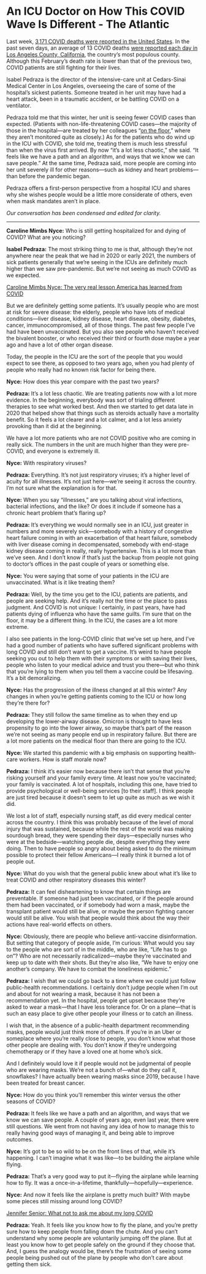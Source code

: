 # An ICU Doctor on How This COVID Wave Is Different - The Atlantic
Last week, [3,171 COVID deaths were reported in the United States](https://covid.cdc.gov/covid-data-tracker/#trends_weeklydeaths_select_00). In the past seven days, an average of 13 COVID deaths [were reported each day in Los Angeles County, California](https://www.latimes.com/projects/california-coronavirus-cases-tracking-outbreak/los-angeles-county/), the country’s most populous county. Although this February’s death rate is lower than that of the previous two, COVID patients are still fighting for their lives.

Isabel Pedraza is the director of the intensive-care unit at Cedars-Sinai Medical Center in Los Angeles, overseeing the care of some of the hospital’s sickest patients. Someone treated in her unit may have had a heart attack, been in a traumatic accident, or be battling COVID on a ventilator.

Pedraza told me that this winter, her unit is seeing fewer COVID cases than expected. (Patients with non-life-threatening COVID cases—the majority of those in the hospital—are treated by her colleagues “[on the floor](https://www.verywellhealth.com/hospital-floors-and-units-3156895),” where they aren’t monitored quite as closely.) As for the patients who do wind up in the ICU with COVID, she told me, treating them is much less stressful than when the virus first arrived. By now “it’s a lot less chaotic,” she said. “It feels like we have a path and an algorithm, and ways that we know we can save people.” At the same time, Pedraza said, more people are coming into her unit severely ill for other reasons—such as kidney and heart problems—than before the pandemic began.

Pedraza offers a first-person perspective from a hospital ICU and shares why she wishes people would be a little more considerate of others, even when mask mandates aren’t in place.

_Our conversation has been condensed and edited for clarity._

* * *

**Caroline Mimbs Nyce:** Who is still getting hospitalized for and dying of COVID? What are you noticing?

**Isabel Pedraza:** The most striking thing to me is that, although they’re not anywhere near the peak that we had in 2020 or early 2021, the numbers of sick patients generally that we’re seeing in the ICUs are definitely much higher than we saw pre-pandemic. But we’re not seeing as much COVID as we expected.

[Caroline Mimbs Nyce: The very real lesson America has learned from COVID](https://www.theatlantic.com/ideas/archive/2022/10/covid-public-health-infectious-disease-lessons/671746/)

But we are definitely getting some patients. It’s usually people who are most at risk for severe disease: the elderly, people who have lots of medical conditions—liver disease, kidney disease, heart disease, obesity, diabetes, cancer, immunocompromised, all of those things. The past few people I’ve had have been unvaccinated. But you also see people who haven’t received the bivalent booster, or who received their third or fourth dose maybe a year ago and have a lot of other organ disease.

Today, the people in the ICU are the sort of the people that you would expect to see there, as opposed to two years ago, when you had plenty of people who really had no known risk factor for being there.

**Nyce:** How does this year compare with the past two years?

**Pedraza:** It’s a lot less chaotic. We are treating patients now with a lot more evidence. In the beginning, everybody was sort of trialing different therapies to see what worked best. And then we started to get data late in 2020 that helped show that things such as steroids actually have a mortality benefit. So it feels a lot clearer and a lot calmer, and a lot less anxiety provoking than it did at the beginning.

We have a lot more patients who are not COVID positive who are coming in really sick. The numbers in the unit are much higher than they were pre-COVID, and everyone is extremely ill.

**Nyce:** With respiratory viruses?

**Pedraza:** Everything. It’s not just respiratory viruses; it’s a higher level of acuity for all illnesses. It’s not just here—we’re seeing it across the country. I’m not sure what the explanation is for that.

**Nyce:** When you say “illnesses,” are you talking about viral infections, bacterial infections, and the like? Or does it include if someone has a chronic heart problem that’s flaring up?

**Pedraza:** It’s everything we would normally see in an ICU, just greater in numbers and more severely sick—somebody with a history of congestive heart failure coming in with an exacerbation of that heart failure, somebody with liver disease coming in decompensated, somebody with end-stage kidney disease coming in really, really hypertensive. This is a lot more than we’ve seen. And I don’t know if that’s just the backup from people not going to doctor’s offices in the past couple of years or something else.

**Nyce:** You were saying that some of your patients in the ICU are unvaccinated. What is it like treating them?

**Pedraza:** Well, by the time you get to the ICU, patients are patients, and people are seeking help. And it’s really not the time or the place to pass judgment. And COVID is not unique: I certainly, in past years, have had patients dying of influenza who have the same guilts. I’m sure that on the floor, it may be a different thing. In the ICU, the cases are a lot more extreme.

I also see patients in the long-COVID clinic that we’ve set up here, and I’ve had a good number of patients who have suffered significant problems with long COVID and still don’t want to get a vaccine. It’s weird to have people seeking you out to help them with their symptoms or with saving their lives, people who listen to your medical advice and trust you there—but who think that you’re lying to them when you tell them a vaccine could be lifesaving. It’s a bit demoralizing.

**Nyce:** Has the progression of the illness changed at all this winter? Any changes in when you’re getting patients coming to the ICU or how long they’re there for?

**Pedraza:** They still follow the same timeline as to when they end up developing the lower-airway disease. Omicron is thought to have less propensity to go into the lower airway, so maybe that’s part of the reason we’re not seeing as many people end up in respiratory failure. But there are a lot more patients on the medical floor than there are going to the ICU.

**Nyce:** We started this pandemic with a big emphasis on supporting health-care workers. How is staff morale now?

**Pedraza:** I think it’s easier now because there isn’t that sense that you’re risking yourself and your family every time. At least now you’re vaccinated; your family is vaccinated. A lot of hospitals, including this one, have tried to provide psychological or well-being services \[to their staff\]. I think people are just tired because it doesn’t seem to let up quite as much as we wish it did.

We lost a lot of staff, especially nursing staff, as did every medical center across the country. I think this was probably because of the level of moral injury that was sustained, because while the rest of the world was making sourdough bread, they were spending their days—especially nurses who were at the bedside—watching people die, despite everything they were doing. Then to have people so angry about being asked to do the minimum possible to protect their fellow Americans—I really think it burned a lot of people out.

**Nyce:** What do you wish that the general public knew about what it’s like to treat COVID and other respiratory diseases this winter?

**Pedraza:** It can feel disheartening to know that certain things are preventable. If someone had just been vaccinated, or if the people around them had been vaccinated, or if somebody had worn a mask, maybe the transplant patient would still be alive, or maybe the person fighting cancer would still be alive. You wish that people would think about the way their actions have real-world effects on others.

**Nyce:** Obviously, there are people who believe anti-vaccine disinformation. But setting that category of people aside, I’m curious: What would you say to the people who are sort of in the middle, who are like, “Life has to go on”? Who are not necessarily radicalized—maybe they’re vaccinated and keep up to date with their shots. But they’re also like, “We have to enjoy one another’s company. We have to combat the loneliness epidemic.”

**Pedraza:** I wish that we could go back to a time where we could just follow public-health recommendations. I certainly don’t judge people when I’m out and about for not wearing a mask, because it has not been a recommendation yet. In the hospital, people get upset because they’re asked to wear a mask—that I have less tolerance for. Or on a plane—that is such an easy place to give other people your illness or to catch an illness.

I wish that, in the absence of a public-health department recommending masks, people would just think more of others. If you’re in an Uber or someplace where you’re really close to people, you don’t know what those other people are dealing with. You don’t know if they’re undergoing chemotherapy or if they have a loved one at home who’s sick.

And I definitely would love it if people would not be judgmental of people who are wearing masks. We’re not a bunch of—what do they call it, snowflakes? I have actually been wearing masks since 2019, because I have been treated for breast cancer.

**Nyce:** How do you think you’ll remember this winter versus the other seasons of COVID?

**Pedraza:** It feels like we have a path and an algorithm, and ways that we know we can save people. A couple of years ago, even last year, there were still questions. We went from not having any idea of how to manage this to really having good ways of managing it, and being able to improve outcomes.

**Nyce:** It’s got to be so wild to be on the front lines of that, while it’s happening. I can’t imagine what it was like—to be building the airplane while flying.

**Pedraza:** That’s a very good way to put it—flying the airplane while learning how to fly. It was a once-in-a-lifetime, thankfully—hopefully—experience.

**Nyce:** And now it feels like the airplane is pretty much built? With maybe some pieces still missing around long COVID?

[Jennifer Senior: What not to ask me about my long COVID](https://www.theatlantic.com/ideas/archive/2023/02/long-covid-symptoms-chronic-illness-disability/673057/)

**Pedraza:** Yeah. It feels like you know how to fly the plane, and you’re pretty sure how to keep people from falling down the chute. And you can’t understand why some people are voluntarily jumping off the plane. But at least you know how to get people safely on the ground if they choose that. And, I guess the analogy would be, there’s the frustration of seeing some people being pushed out of the plane by people who don’t care about getting them sick.